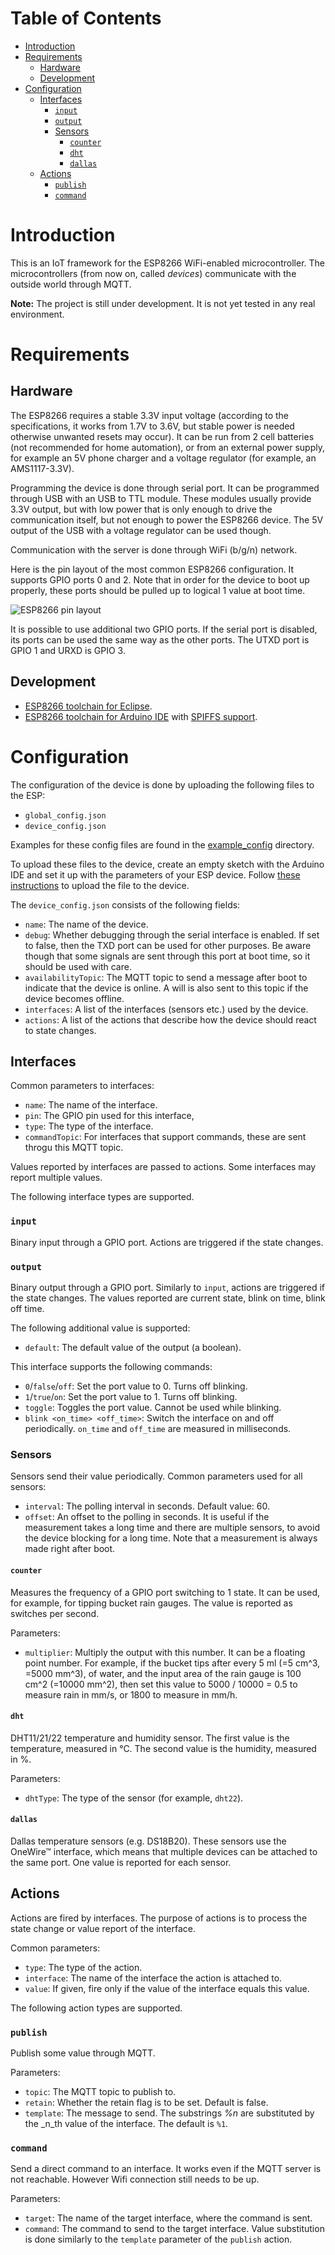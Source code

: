 # Table of Contents

- [Introduction](#introduction)
- [Requirements](#requirements)
    - [Hardware](#hardware)
    - [Development](#development)
- [Configuration](#configuration)
    - [Interfaces](#interfaces)
        - [`input`](#input)
        - [`output`](#output)
        - [Sensors](#sensors)
            - [`counter`](#counter)
            - [`dht`](#dht)
            - [`dallas`](#dallas)
    - [Actions](#actions)
        - [`publish`](#publish)
        - [`command`](#command)

# Introduction

This is an IoT framework for the ESP8266 WiFi-enabled microcontroller. The
microcontrollers (from now on, called *devices*) communicate with the outside
world through MQTT.

**Note:** The project is still under development. It is not yet tested in any
real environment.

# Requirements

## Hardware

The ESP8266 requires a stable 3.3V input voltage (according to the
specifications, it works from 1.7V to 3.6V, but stable power is needed
otherwise unwanted resets may occur). It can be run from 2 cell batteries (not
recommended for home automation), or from an external power supply, for example
an 5V phone charger and a voltage regulator (for example, an AMS1117-3.3V).

Programming the device is done through serial port. It can be programmed
through USB with an USB to TTL module. These modules usually provide 3.3V
output, but with low power that is only enough to drive the communication
itself, but not enough to power the ESP8266 device. The 5V output of the USB
with a voltage regulator can be used though.

Communication with the server is done through WiFi (b/g/n) network.

Here is the pin layout of the most common ESP8266 configuration. It supports
GPIO ports 0 and 2. Note that in order for the device to boot up properly,
these ports should be pulled up to logical 1 value at boot time.

![ESP8266 pin layout](data/ESP8266.jpg)

It is possible to use additional two GPIO ports. If the serial port is
disabled, its ports can be used the same way as the other ports. The UTXD port
is GPIO 1 and URXD is GPIO 3.

## Development

* [ESP8266 toolchain for Eclipse](https://github.com/esp8266/Arduino/blob/master/doc/eclipse/eclipse.rst).
* [ESP8266 toolchain for Arduino IDE](https://github.com/esp8266/Arduino/)
  with [SPIFFS support](https://arduino-esp8266.readthedocs.io/en/latest/filesystem.html#uploading-files-to-file-system).

# Configuration

The configuration of the device is done by uploading the following files to the
ESP:

* `global_config.json`
* `device_config.json`

Examples for these config files are found in the
[example_config](example_config/) directory.

To upload these files to the device, create an empty sketch with the Arduino
IDE and set it up with the parameters of your ESP device. Follow [these
instructions](https://arduino-esp8266.readthedocs.io/en/latest/filesystem.html#uploading-files-to-file-system)
to upload the file to the device.

The `device_config.json` consists of the following fields:

* `name`: The name of the device.
* `debug`: Whether debugging through the serial interface is enabled. If set to
  false, then the TXD port can be used for other purposes. Be aware though that
  some signals are sent through this port at boot time, so it should be used
  with care.
* `availabilityTopic`: The MQTT topic to send a message after boot to indicate
  that the device is online. A will is also sent to this topic if the device
  becomes offline.
* `interfaces`: A list of the interfaces (sensors etc.) used by the device.
* `actions`: A list of the actions that describe how the device should react to
  state changes.

## Interfaces

Common parameters to interfaces:

* `name`: The name of the interface.
* `pin`: The GPIO pin used for this interface,
* `type`: The type of the interface.
* `commandTopic`: For interfaces that support commands, these are sent throgu
  this MQTT topic.

Values reported by interfaces are passed to actions. Some interfaces may report
multiple values.

The following interface types are supported.

### `input`

Binary input through a GPIO port. Actions are triggered if the state changes.

### `output`

Binary output through a GPIO port. Similarly to `input`, actions are triggered if
the state changes. The values reported are current state, blink on time, blink
off time.

The following additional value is supported:
* `default`: The default value of the output (a boolean).

This interface supports the following commands:

* `0`/`false`/`off`: Set the port value to 0. Turns off blinking.
* `1`/`true`/`on`: Set the port value to 1. Turns off blinking.
* `toggle`: Toggles the port value. Cannot be used while blinking.
* `blink <on_time> <off_time>`: Switch the interface on and off periodically.
  `on_time` and `off_time` are measured in milliseconds.

### Sensors

Sensors send their value periodically. Common parameters used for all sensors:

* `interval`: The polling interval in seconds. Default value: 60.
* `offset`: An offset to the polling in seconds. It is useful if the
  measurement takes a long time and there are multiple sensors, to avoid the
  device blocking for a long time. Note that a measurement is always made right
  after boot.

#### `counter`

Measures the frequency of a GPIO port switching to 1 state. It can be used, for
example, for tipping bucket rain gauges. The value is reported as switches per
second.

Parameters:

* `multiplier`: Multiply the output with this number. It can be a floating
  point number. For example, if the bucket tips after every 5 ml (=5 cm^3,
  =5000 mm^3), of water, and the input area of the rain gauge is 100 cm^2
  (=10000 mm^2), then set this value to 5000 / 10000 = 0.5 to measure rain in
  mm/s, or 1800 to measure in mm/h.

#### `dht`

DHT11/21/22 temperature and humidity sensor. The first value is the
temperature, measured in °C. The second value is the humidity, measured in %.

Parameters:

* `dhtType`: The type of the sensor (for example, `dht22`).

#### `dallas`

Dallas temperature sensors (e.g. DS18B20). These sensors use the OneWire™
interface, which means that multiple devices can be attached to the same port.
One value is reported for each sensor.

## Actions

Actions are fired by interfaces. The purpose of actions is to process the state
change or value report of the interface.

Common parameters:

* `type`: The type of the action.
* `interface`: The name of the interface the action is attached to.
* `value`: If given, fire only if the value of the interface equals this value.

The following action types are supported.

### `publish`

Publish some value through MQTT.

Parameters:

* `topic`: The MQTT topic to publish to.
* `retain`: Whether the retain flag is to be set. Default is false.
* `template`: The message to send. The substrings _%n_ are substituted by the
  _n_th value of the interface. The default is `%1`.

### `command`

Send a direct command to an interface. It works even if the MQTT server is not
reachable. However Wifi connection still needs to be up.

Parameters:

* `target`: The name of the target interface, where the command is sent.
* `command`: The command to send to the target interface. Value substitution is
  done similarly to the `template` parameter of the `publish` action.
